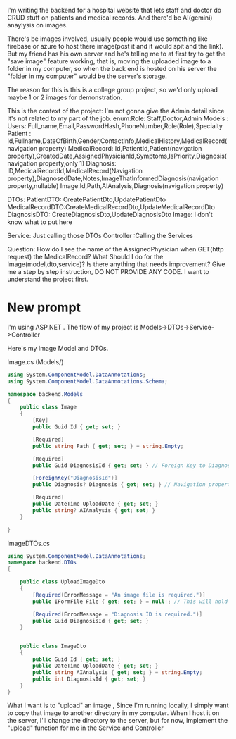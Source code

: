 I'm writing the backend for a hospital website that lets staff and doctor do
CRUD stuff on patients and medical records. And there'd be AI(gemini) anaylysis on images.


There's be images involved, usually people would use something like firebase or
azure to host there image(post it and it would spit and the link). But my friend
has his own server and he's telling me to at first try to get the "save image"
feature working, that is, moving the uploaded image to a folder in my computer,
so when the back end is hosted on his server the "folder in my computer" would
be the server's storage.

The reason for this is this is a college group project, so we'd only upload
maybe 1 or 2 images for demonstration. 


This is the context of the project:
I'm not gonna give the Admin detail since It's not related to my part of the job.
enum:Role: Staff,Doctor,Admin
Models : 
Users: Full_name,Email,PasswordHash,PhoneNumber,Role(Role),Specialty
Patient : Id,Fullname,DateOfBirth,Gender,ContactInfo,MedicalHistory,MedicalRecord(navigation property)
MedicalRecord: Id,PatientId,Patient(navigation property),CreatedDate,AssignedPhysicianId,Symptoms,IsPriority,Diagnosis(navigation property,only 1)
Diagnosis: ID,MedicalRecordId,MedicalRecord(Navigation property),DiagnosedDate,Notes,ImageThatInformedDiagnosis(navigation property,nullable)
Image:Id,Path,AIAnalysis,Diagnosis(navigation property)

DTOs:
PatientDTO: CreatePatientDto,UpdatePatientDto
MedicalRecordDTO:CreateMedicalRecordDto,UpdateMedicalRecordDto
DiagnosisDTO: CreateDiagnosisDto,UpdateDiagnosisDto
Image: I don't know what to put here

Service: Just calling those DTOs
Controller :Calling the Services



Question:
How do I see the name of the AssignedPhysician when GET(http request) the MedicalRecord?
What Should I do for the Image(model,dto,service)?
Is there anything that needs improvement?
Give me a step by step instruction, DO NOT PROVIDE ANY CODE. I want to understand the project first.


# New prompt
I'm using ASP.NET . The flow of my project is Models->DTOs->Service->Controller

Here's my Image Model and DTOs.

Image.cs (Models/)
```cs
using System.ComponentModel.DataAnnotations;
using System.ComponentModel.DataAnnotations.Schema;

namespace backend.Models
{
    public class Image
    {
        [Key]
        public Guid Id { get; set; }

        [Required]
        public string Path { get; set; } = string.Empty;

        [Required]
        public Guid DiagnosisId { get; set; } // Foreign Key to Diagnosis

        [ForeignKey("DiagnosisId")]
        public Diagnosis? Diagnosis { get; set; } // Navigation property

        [Required]
        public DateTime UploadDate { get; set; }
        public string? AIAnalysis { get; set; }
    }

}

```

ImageDTOs.cs

```cs
using System.ComponentModel.DataAnnotations;
namespace backend.DTOs
{

    public class UploadImageDto
    {
        [Required(ErrorMessage = "An image file is required.")]
        public IFormFile File { get; set; } = null!; // This will hold the actual image data

        [Required(ErrorMessage = "Diagnosis ID is required.")]
        public Guid DiagnosisId { get; set; }
    }


    public class ImageDto
    {
        public Guid Id { get; set; }
        public DateTime UploadDate { get; set; }
        public string AIAnalysis { get; set; } = string.Empty;
        public int DiagnosisId { get; set; }
    }
}

```

What I want is to "upload" an image , Since I'm running locally, I simply want to copy that image to another directory in my computer. When I host it on the server, I'll change the directory to the server, but for now, implement the "upload" function for me in the Service and Controller


